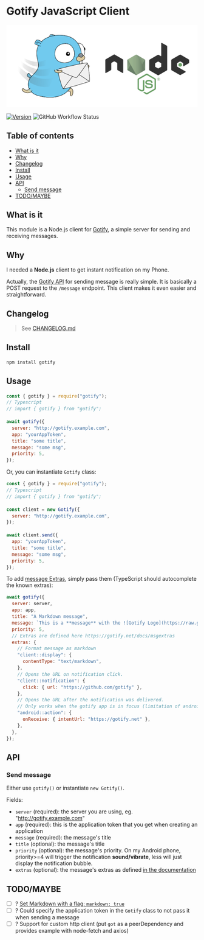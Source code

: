 # Gotify JavaScript Client

<div align="center">

![Logo](doc/logo.png)

</div>

[![Version](https://img.shields.io/npm/v/gotify.svg?style=for-the-badge)](https://www.npmjs.com/package/gotify)
![GitHub Workflow Status](https://img.shields.io/github/workflow/status/tomsquest/gotify/check?style=for-the-badge)

<!-- START doctoc generated TOC please keep comment here to allow auto update -->
<!-- DON'T EDIT THIS SECTION, INSTEAD RE-RUN doctoc TO UPDATE -->

## Table of contents

- [What is it](#what-is-it)
- [Why](#why)
- [Changelog](#changelog)
- [Install](#install)
- [Usage](#usage)
- [API](#api)
  - [Send message](#send-message)
- [TODO/MAYBE](#todomaybe)

<!-- END doctoc generated TOC please keep comment here to allow auto update -->

## What is it

This module is a Node.js client for [Gotify](https://gotify.net/), a simple server for sending and receiving messages.

## Why

I needed a **Node.js** client to get instant notification on my Phone.

Actually, the [Gotify API](https://gotify.net/api-docs) for sending message is really simple. It is basically a POST request to the `/message` endpoint. This client makes it even easier and straightforward.

## Changelog

> See [CHANGELOG.md](CHANGELOG.md)

## Install

```sh
npm install gotify
```

## Usage

```js
const { gotify } = require("gotify");
// Typescript
// import { gotify } from "gotify";

await gotify({
  server: "http://gotify.example.com",
  app: "yourAppToken",
  title: "some title",
  message: "some msg",
  priority: 5,
});
```

Or, you can instantiate `Gotify` class:

```js
const { gotify } = require("gotify");
// Typescript
// import { gotify } from "gotify";

const client = new Gotify({
  server: "http://gotify.example.com",
});

await client.send({
  app: "yourAppToken",
  title: "some title",
  message: "some msg",
  priority: 5,
});
```

To add [message Extras](https://gotify.net/docs/msgextras), simply pass them (TypeScript should autocomplete the known extras):

```js
await gotify({
  server: server,
  app: app,
  title: "A Markdown message",
  message: `This is a **message** with the ![Gotify Logo](https://raw.githubusercontent.com/gotify/logo/master/gotify-logo-small.png)!`,
  priority: 5,
  // Extras are defined here https://gotify.net/docs/msgextras
  extras: {
    // Format message as markdown
    "client::display": {
      contentType: "text/markdown",
    },
    // Opens the URL on notification click.
    "client::notification": {
      click: { url: "https://github.com/gotify" },
    },
    // Opens the URL after the notification was delivered.
    // Only works when the gotify app is in focus (limitation of android)
    "android::action": {
      onReceive: { intentUrl: "https://gotify.net" },
    },
  },
});
```

## API

### Send message

Either use `gotify()` or instantiate `new Gotify()`.

Fields:

- `server` (required): the server you are using, eg. "http://gotify.example.com"
- `app` (required): this is the application token that you get when creating an application
- `message` (required): the message's title
- `title` (optional): the message's title
- `priority` (optional): the message's priority. On my Android phone, priority>=4 will trigger the notification **sound/vibrate**, less will just display the notification bubble.
- `extras` (optional): the message's extras as defined [in the documentation](https://gotify.net/docs/msgextras)

## TODO/MAYBE

- [ ] ? [Set Markdown with a flag: `markdown: true`](https://gotify.net/docs/msgextras#clientdisplay)
- [ ] ? Could specify the application token in the `Gotify` class to not pass it when sending a message
- [ ] ? Support for custom http client (put `got` as a peerDependency and provides example with node-fetch and axios)
